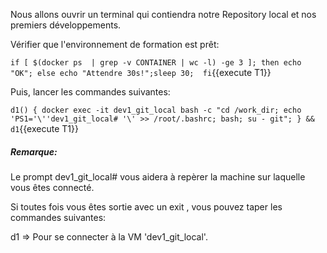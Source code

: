 
Nous allons ouvrir un terminal qui contiendra notre Repository local et nos premiers développements.

Vérifier que l'environnement de formation est prêt:

`if [ $(docker ps  | grep -v CONTAINER | wc -l) -ge 3 ]; then echo "OK"; else echo "Attendre 30s!";sleep 30;  fi`{{execute T1}}

Puis, lancer les commandes suivantes:

`d1() { docker exec -it dev1_git_local bash -c "cd /work_dir; echo 'PS1='\''dev1_git_local# '\' >> /root/.bashrc; bash; su - git"; } && d1`{{execute T1}}


##### _Remarque_:
Le prompt dev1_git_local#  vous aidera à repèrer la machine sur laquelle vous êtes connecté.

Si toutes fois vous êtes sortie avec un exit , vous pouvez taper les commandes suivantes:

d1 => Pour se connecter à la VM 'dev1_git_local'.
